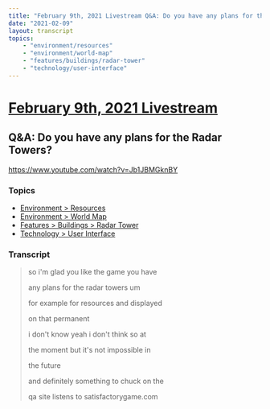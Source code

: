 ```yaml
---
title: "February 9th, 2021 Livestream Q&A: Do you have any plans for the Radar Towers?"
date: "2021-02-09"
layout: transcript
topics:
    - "environment/resources"
    - "environment/world-map"
    - "features/buildings/radar-tower"
    - "technology/user-interface"
---
```

# [February 9th, 2021 Livestream](../2021-02-09.md)
## Q&A: Do you have any plans for the Radar Towers?
https://www.youtube.com/watch?v=Jb1JBMGknBY

### Topics
* [Environment > Resources](../topics/environment/resources.md)
* [Environment > World Map](../topics/environment/world-map.md)
* [Features > Buildings > Radar Tower](../topics/features/buildings/radar-tower.md)
* [Technology > User Interface](../topics/technology/user-interface.md)

### Transcript

> so i'm glad you like the game you have
>
> any plans for the radar towers um
>
> for example for resources and displayed
>
> on that permanent
>
> i don't know yeah i don't think so at
>
> the moment but it's not impossible in
>
> the future
>
> and definitely something to chuck on the
>
> qa site listens to satisfactorygame.com
